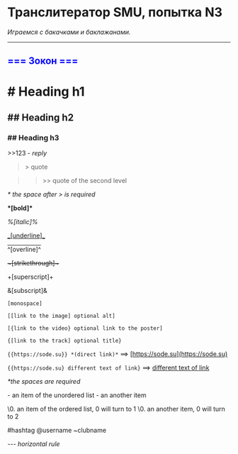 # Транслитератор SMU, попытка N3
*Играемся с бакачками и баклажанами.*

***

<h2 style="color: blue;"> === Зокон === </h2>


# # Heading h1
## ## Heading h2
### ## Heading h3


\>\>123 - *reply*

> \> quote

>> \>\> quote of the second level

*\* the space after > is required*


**\*[bold]\***

*%[italic]%*

<span style="text-decoration: underline;">\_[underline]\_</span>

<span style="text-decoration: overline;">\^[overline]\^</span>

~~\~[strikethrough]\~~~

<span style="vertical-align: super;">\+[superscript]\+</span>

<span style="vertical-align: super;">\&[subscript]\&</span>

```[monospace]```


`[[link to the image] optional alt]`

`[{link to the video} optional link to the poster]`

`{[link to the track] optional title}`

`{{https://sode.su}} *(direct link)*` ==> [https://sode.su](https://sode.su)

`{{https://sode.su} different text of link}` ==> [different text of link](https://sode.su)

*\*the spaces are required*


\- an item of the unordered list
\- an another item

\0. an item of the ordered list, 0 will turn to 1
\0. an another item, 0 will turn to 2


\#hashtag
@username
\~clubname


\-\-\- *horizontal rule*

